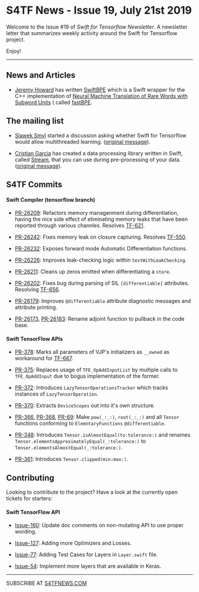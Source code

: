 S4TF News - Issue 19, July 21st 2019
===================
                
Welcome to the Issue #19 of *Swift for Tensorflow Newsletter*. A newsletter letter that summarizes weekly activity around the Swift for Tensorflow project.

Enjoy!

---

## News and Articles

* [Jeremy Howard](https://twitter.com/jeremyphoward) has written [SwiftBPE](https://github.com/jph00/SwiftyBPE) which is a Swift wrapper for the C++ implementation of [Neural Machine Translation of Rare Words with Subword Units](https://arxiv.org/abs/1508.07909) ( called [fastBPE](https://github.com/glample/fastBPE).

## The mailing list

* [Slawek Smyl](https://twitter.com/slaweksmyl) started a discussion asking whether Swift for Tensorflow would allow multithreaded learning. ([original message](https://groups.google.com/a/tensorflow.org/d/msg/swift/OzZu4zq6wtk/2FnBcxaSEgAJ)).

* [Cristian Garcia](https://github.com/cgarciae) has created a data processing library written in Swift, called [Stream](https://github.com/cgarciae/Stream), that you can use during pre-processing of your data. ([original message](https://groups.google.com/a/tensorflow.org/d/msg/swift/LF8p76VprsE/EEtEnjP3AwAJ)).


## S4TF Commits

#### Swift Compiler (tensorflow branch)

* [PR-26209](https://github.com/apple/swift/pull/26242): Refactors memory managenment during differentiation, having the nice side effect of eliminating memory leaks that have been reported through various channles. Resolves [TF-621](https://bugs.swift.org/browse/TF-621). 

* [PR-26242](https://github.com/apple/swift/pull/26242): Fixes memory leak on closure capturing. Resolves [TF-550](https://bugs.swift.org/browse/TF-550).

* [PR-26232](https://github.com/apple/swift/pull/26232): Exposes forward mode Automatic Differentiation functions.

* [PR-26226](https://github.com/apple/swift/pull/26226): Improves leak-checking logic within `testWithLeakChecking`.

* [PR-26211](https://github.com/apple/swift/pull/26211): Cleans up zeros emitted when differentiating a `store`.

* [PR-26202](https://github.com/apple/swift/pull/26202): Fixes bug during parsing of SIL `[differentiable]` attributes. Resolving [TF-656](https://bugs.swift.org/browse/TF-656).

* [PR-26179](https://github.com/apple/swift/pull/26179): Improves `@differentiable` attribute diagnostic messages and attribute printing.

* [PR-26173](https://github.com/apple/swift/pull/26173), [PR-26183](https://github.com/apple/swift/pull/26183): Rename adjoint function to pullback in the code base.

#### Swift TensorFlow APIs

* [PR-378](https://github.com/tensorflow/swift-apis/pull/378): Marks all parameters of VJP's initializers as `__owned` as workaround for [TF-667](https://bugs.swift.org/browse/TF-667).

* [PR-375](https://github.com/tensorflow/swift-apis/pull/375): Replaces usage of `TFE_OpAddInputList` by multiple calls to `TFE_OpAddInput` due to bogus implementation of the former.

* [PR-372](https://github.com/tensorflow/swift-apis/pull/372): Introduces `LazyTensorOperationsTracker` which tracks instances of `LazyTensorOperation`.

* [PR-370](https://github.com/tensorflow/swift-apis/pull/370): Extracts `DeviceScopes` out into it's own structure.

* [PR-366](https://github.com/tensorflow/swift-apis/pull/366), [PR-368](https://github.com/tensorflow/swift-apis/pull/368), [PR-69](https://github.com/tensorflow/swift-apis/pull/369): Make  `pow(_:_:)`, `root(_:_:)` and all `Tensor` functions conforming to `ElemntaryFunctions` `@differentiable`.

* [PR-348](https://github.com/tensorflow/swift-apis/pull/348): Introduces `Tensor.isAlmostEqual(to:tolerance:)` and renames `Tensor.elementsApproximatelyEqual(_:tolerance:)` to `Tensor.elementsAlmostEqual(_:tolerance:)`.

* [PR-361](https://github.com/tensorflow/swift-apis/pull/361): Introduces `Tensor.clipped(min:max:)`.

## Contributing

Looking to contribute to the project? Have a look at the currently open tickets for starters:

#### Swift TensorFlow API

* [Issue-160](https://github.com/tensorflow/swift-apis/issues/160): Update doc comments on non-mutating API to use proper wording.

* [Issue-127](https://github.com/tensorflow/swift-apis/issues/127): Adding more Optimizers and Losses.

* [Issue-77](https://github.com/tensorflow/swift-apis/issues/77):  Adding Test Cases for Layers in `Layer.swift` file.

* [Issue-54](https://github.com/tensorflow/swift-apis/issues/54): Implement more layers that are available in Keras.

---

SUBSCRIBE AT [S4TFNEWS.COM](https://www.s4tfnews.com/)
